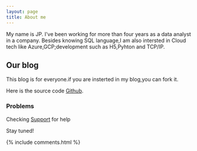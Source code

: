 ```yaml
---
layout: page
title: About me 
---
```

My name is JP.
I've been working for more than four years as a data analyst in a company.
Besides knowing SQL language,I am also intersted in Cloud tech like Azure,GCP;development such as H5,Pyhton and TCP/IP.


<h2> Our blog </h2>  
This blog is for everyone.if you are insterted in my blog,you can fork it.

Here is the source code <a target="_blank" href='https://github.com/BODYsuperman/bodysuperman.github.io/'>Github</a>.

<h3> Problems</h3>  

Checking [Support](https://meijiaping.top/support/) for help

Stay tuned!

{% include comments.html %}
